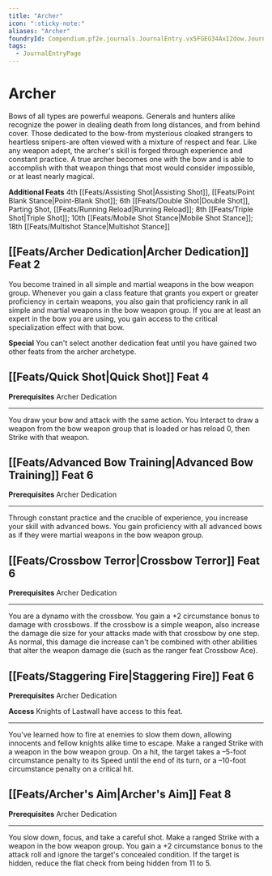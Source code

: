 ```yaml
---
title: "Archer"
icon: ":sticky-note:"
aliases: "Archer"
foundryId: Compendium.pf2e.journals.JournalEntry.vx5FGEG34AxI2dow.JournalEntryPage.o71hqcfzhCKXcSml
tags:
  - JournalEntryPage
---
```


# Archer
Bows of all types are powerful weapons. Generals and hunters alike recognize the power in dealing death from long distances, and from behind cover. Those dedicated to the bow-from mysterious cloaked strangers to heartless snipers-are often viewed with a mixture of respect and fear. Like any weapon adept, the archer's skill is forged through experience and constant practice. A true archer becomes one with the bow and is able to accomplish with that weapon things that most would consider impossible, or at least nearly magical.

**Additional Feats** 4th [[Feats/Assisting Shot|Assisting Shot]], [[Feats/Point Blank Stance|Point-Blank Shot]]; 6th [[Feats/Double Shot|Double Shot]], Parting Shot, [[Feats/Running Reload|Running Reload]]; 8th [[Feats/Triple Shot|Triple Shot]]; 10th [[Feats/Mobile Shot Stance|Mobile Shot Stance]]; 18th [[Feats/Multishot Stance|Multishot Stance]]

## [[Feats/Archer Dedication|Archer Dedication]] Feat 2

You become trained in all simple and martial weapons in the bow weapon group. Whenever you gain a class feature that grants you expert or greater proficiency in certain weapons, you also gain that proficiency rank in all simple and martial weapons in the bow weapon group. If you are at least an expert in the bow you are using, you gain access to the critical specialization effect with that bow.

**Special** You can't select another dedication feat until you have gained two other feats from the archer archetype.

## [[Feats/Quick Shot|Quick Shot]] Feat 4

**Prerequisites** Archer Dedication

* * *

You draw your bow and attack with the same action. You Interact to draw a weapon from the bow weapon group that is loaded or has reload 0, then Strike with that weapon.

## [[Feats/Advanced Bow Training|Advanced Bow Training]] Feat 6

**Prerequisites** Archer Dedication

* * *

Through constant practice and the crucible of experience, you increase your skill with advanced bows. You gain proficiency with all advanced bows as if they were martial weapons in the bow weapon group.

## [[Feats/Crossbow Terror|Crossbow Terror]] Feat 6

**Prerequisites** Archer Dedication

* * *

You are a dynamo with the crossbow. You gain a +2 circumstance bonus to damage with crossbows. If the crossbow is a simple weapon, also increase the damage die size for your attacks made with that crossbow by one step. As normal, this damage die increase can't be combined with other abilities that alter the weapon damage die (such as the ranger feat Crossbow Ace).

## [[Feats/Staggering Fire|Staggering Fire]] Feat 6

**Prerequisites** Archer Dedication

**Access** Knights of Lastwall have access to this feat.

* * *

You've learned how to fire at enemies to slow them down, allowing innocents and fellow knights alike time to escape. Make a ranged Strike with a weapon in the bow weapon group. On a hit, the target takes a –5-foot circumstance penalty to its Speed until the end of its turn, or a –10-foot circumstance penalty on a critical hit.

## [[Feats/Archer's Aim|Archer's Aim]] Feat 8

**Prerequisites** Archer Dedication

* * *

You slow down, focus, and take a careful shot. Make a ranged Strike with a weapon in the bow weapon group. You gain a +2 circumstance bonus to the attack roll and ignore the target's concealed condition. If the target is hidden, reduce the flat check from being hidden from 11 to 5.